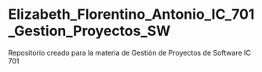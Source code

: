 # Elizabeth_Florentino_Antonio_IC_701_Gestion_Proyectos_SW
Repositorio creado para la materia de Gestión de Proyectos de Software IC 701
